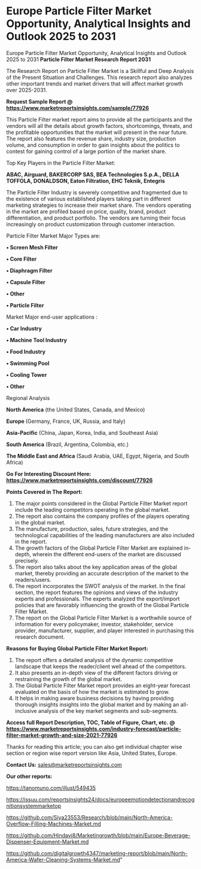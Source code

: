 # Europe Particle Filter Market Opportunity, Analytical Insights and Outlook 2025 to 2031
Europe Particle Filter Market Opportunity, Analytical Insights and Outlook 2025 to 2031
<strong>Particle Filter Market Research Report 2031</strong>

The Research Report on Particle Filter Market is a Skillful and Deep Analysis of the Present Situation and Challenges. This research report also analyzes other important trends and market drivers that will affect market growth over 2025-2031.

<strong>Request Sample Report @ <a href=https://www.marketreportsinsights.com/sample/77926>https://www.marketreportsinsights.com/sample/77926</a></strong>

This Particle Filter market report aims to provide all the participants and the vendors will all the details about growth factors, shortcomings, threats, and the profitable opportunities that the market will present in the near future. The report also features the revenue share, industry size, production volume, and consumption in order to gain insights about the politics to contest for gaining control of a large portion of the market share.

Top Key Players in the Particle Filter Market:

<strong>ABAC, Airguard, BAKERCORP SAS, BEA Technologies S.p.A., DELLA TOFFOLA, DONALDSON, Eaton Filtration, EHC Teknik, Entegris</strong>

The Particle Filter Industry is severely competitive and fragmented due to the existence of various established players taking part in different marketing strategies to increase their market share. The vendors operating in the market are profiled based on price, quality, brand, product differentiation, and product portfolio. The vendors are turning their focus increasingly on product customization through customer interaction.

Particle Filter Market Major Types are:

<strong>• Screen Mesh Filter

• Core Filter

• Diaphragm Filter

• Capsule Filter

• Other

• Particle Filter</strong>

Market Major end-user applications :

<strong>• Car Industry

• Machine Tool Industry

• Food Industry

• Swimming Pool

• Cooling Tower

• Other</strong>

Regional Analysis

</u><strong><b>North America</b></strong> (the United States, Canada, and Mexico)

<strong><b>Europe </b></strong>(Germany, France, UK, Russia, and Italy)

<strong><b>Asia-Pacific</b></strong> (China, Japan, Korea, India, and Southeast Asia)

<strong><b>South America</b></strong> (Brazil, Argentina, Colombia, etc.)

<strong><b>The Middle East and Africa</b></strong> (Saudi Arabia, UAE, Egypt, Nigeria, and South Africa)

<strong>Go For Interesting Discount Here: <a href=https://www.marketreportsinsights.com/discount/77926>https://www.marketreportsinsights.com/discount/77926</a></strong>

<strong>Points Covered in The Report:</strong>
<ol>
  <li>The major points considered in the Global Particle Filter Market report include the leading competitors operating in the global market.</li>
  <li>The report also contains the company profiles of the players operating in the global market.</li>
  <li>The manufacture, production, sales, future strategies, and the technological capabilities of the leading manufacturers are also included in the report.</li>
  <li>The growth factors of the Global Particle Filter Market are explained in-depth, wherein the different end-users of the market are discussed precisely.</li>
  <li>The report also talks about the key application areas of the global market, thereby providing an accurate description of the market to the readers/users.</li>
  <li>The report incorporates the SWOT analysis of the market. In the final section, the report features the opinions and views of the industry experts and professionals. The experts analyzed the export/import policies that are favorably influencing the growth of the Global Particle Filter Market.</li>
  <li>The report on the Global Particle Filter Market is a worthwhile source of information for every policymaker, investor, stakeholder, service provider, manufacturer, supplier, and player interested in purchasing this research document.</li>
</ol>
<strong>Reasons for Buying Global Particle Filter Market Report:</strong>

<ol>
  <li>The report offers a detailed analysis of the dynamic competitive landscape that keeps the reader/client well ahead of the competitors.</li>
  <li>It also presents an in-depth view of the different factors driving or restraining the growth of the global market.</li>
  <li>The Global Particle Filter Market report provides an eight-year forecast evaluated on the basis of how the market is estimated to grow.</li>
  <li>It helps in making aware business decisions by having providing thorough insights insights into the global market and by making an all-inclusive analysis of the key market segments and sub-segments.</li>
</ol>
<strong>Access full Report Description, TOC, Table of Figure, Chart, etc. @ <a href=https://www.marketreportsinsights.com/industry-forecast/particle-filter-market-growth-and-size-2021-77926>https://www.marketreportsinsights.com/industry-forecast/particle-filter-market-growth-and-size-2021-77926</a></strong>


Thanks for reading this article; you can also get individual chapter wise section or region wise report version like Asia, United States, Europe.

<strong>Contact Us:</strong>
sales@marketreportsinsights.com

<strong>Our other reports:</strong>

<a href=https://tanomuno.com/illust/549435>https://tanomuno.com/illust/549435</a>

<a href=https://issuu.com/reportsinsights24/docs/europeemotiondetectionandrecognitionsystemmarketop>https://issuu.com/reportsinsights24/docs/europeemotiondetectionandrecognitionsystemmarketop</a>

<a href=https://github.com/Siya23553/Research/blob/main/North-America-Overflow-Filling-Machines-Market.md>https://github.com/Siya23553/Research/blob/main/North-America-Overflow-Filling-Machines-Market.md</a>

<a href=https://github.com/Hindavi8/Marketingrowth/blob/main/Europe-Beverage-Dispenser-Equipment-Market.md>https://github.com/Hindavi8/Marketingrowth/blob/main/Europe-Beverage-Dispenser-Equipment-Market.md</a>

<a href=https://github.com/digitalgrowth4347/marketing-report/blob/main/North-America-Wafer-Cleaning-Systems-Market.md>https://github.com/digitalgrowth4347/marketing-report/blob/main/North-America-Wafer-Cleaning-Systems-Market.md</a>"
